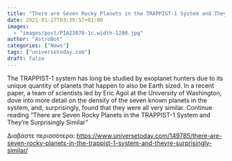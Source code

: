 ```yaml
---
title: "There are Seven Rocky Planets in the TRAPPIST-1 System and They’re Surprisingly Similar"
date: 2021-01-27T03:39:57+01:00
images:
  - "images/post/PIA23870-1c.width-1280.jpg"
author: "AstroBot"
categories: ["News"]
tags: ["universetoday.com"]
draft: false
---
```


The TRAPPIST-1 system has long be studied by exoplanet hunters due to its unique quantity of planets that happen to also be Earth sized. In a recent paper, a team of scientists led by Eric Agol at the University of Washington, dove into more detail on the density of the seven known planets in the system, and, surprisingly, found that they were all very similar. Continue reading “There are Seven Rocky Planets in the TRAPPIST-1 System and They’re Surprisingly Similar” 

Διαβάστε περισσότερα: https://www.universetoday.com/149785/there-are-seven-rocky-planets-in-the-trappist-1-system-and-theyre-surprisingly-similar/
